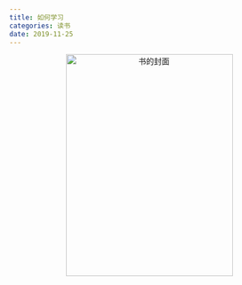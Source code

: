```yaml
---
title: 如何学习
categories: 读书
date: 2019-11-25
---
```


<div align="center">
<img src="https://i.loli.net/2019/11/25/Fc1NVSbsmTdtkq8.jpg" width = "300" height="400" alt="书的封面">
</div>
